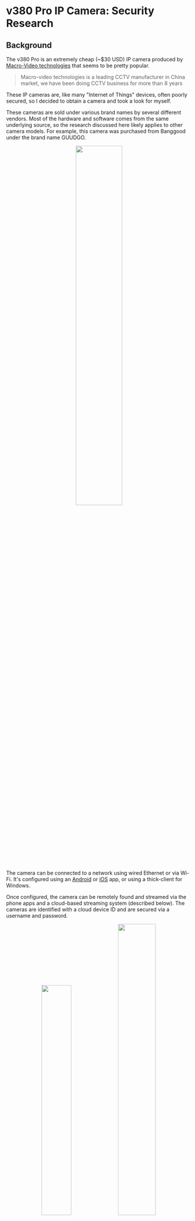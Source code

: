 # v380 Pro IP Camera: Security Research

## Background
The v380 Pro is an extremely cheap (~$30 USD) IP camera produced by [Macro-Video technologies](http://www.macro-video.com/en/) that seems to be pretty popular.

> Macro-video technologies is a leading CCTV manufacturer in China market, we have been doing CCTV business for more than 8 years

These IP cameras are, like many "Internet of Things" devices, often poorly secured, so I decided to obtain a camera and took a look for myself.

These cameras are sold under various brand names by several different vendors. Most of the hardware and software comes from the same underlying source, so the research discussed here likely applies to other camera models. For example, this camera was purchased from Banggood under the brand name GUUDGO.

<p align="center">
  <img width="50%" src="images/v380.jpg" />
</p>

The camera can be connected to a network using wired Ethernet or via Wi-Fi. It's configured using an [Android](https://play.google.com/store/apps/details?id=com.macrovideo.v380pro&hl=en_AU) or [iOS]() app, or using a thick-client for Windows.

Once configured, the camera can be remotely found and streamed via the phone apps and a cloud-based streaming system (described below). The cameras are identified with a cloud device ID and are secured via a username and password.

<p align="center">
  <img width="40%" src="images/v380-prdimg.png" />
  <img width="45%" src="images/v380-prdimg2.png" />
</p>

## Previous Research
As with most research projects, it's worth investigating if any other previous research has been done so as to avoid reinventing the wheel.

I found an article by [Cyberlink Security](https://cyberlinksecurity.ie/vulnerabilities-to-exploit-a-chinese-ip-camera/), where they'd already found a hard-coded key (`macrovideo+*#!^@`) used to encrypt packets containing the device's admin password when being sent from the mobile app to the backend server.

I verified that this hard-coded key is still being used and went over their method for enumerating cloud device ID's, which I [slightly modified](https://github.com/dunderhay/CCTV-v380-pro/blob/master/scripts/discover-cam-online/findcam.py).

This is a good start, but can we go further? I decided to look at the camera side of the system, rather than the client side.


## How the Camera Streams via the Cloud
__*Note:__ A few assumptions had to be made here and the system may not actually work like this. None of this research was done using a cloud account.

Before going into the findings, it helps to understand how the system works. There appears to be three main elements to the system:

- The IP camera itself
- Client application (Android / iOS apps or a Windows native client)
- Backend servers (master and relay servers)

When turned on, the cameras register with the master server with details such as their MAC address and firmware version. Importantly, this also includes the unique cloud device ID. This associates the ID with the source IP, which is communicated with over UDP.

When a client asks the cloud to stream video from the camera, the master server contacts the camera and provides it information of a relay server to connect to. The camera connects to this relay server, which provides the username and password provided by the client app. If the camera accepts the username and password, the video stream is sent to the relay server, which in turn sends it to the client app.


<p align="center">
  <img src="images/v380-network-basics.png" />
</p>


## Findings
Most IoT research focuses on getting a shell on the device. However, my goals were a bit different and I wanted to focus on a practical attack against the IP camera.

### Capturing Device Credentials
While doing packet analysis, I noticed that the relay server sends the username and password in cleartext to the camera. This was pretty interesting, so I decided to investigate this further.

<p align="center">
  <img src="images/wireshark-cleartext-password.png" />
</p>

My first thought was that it might be possible to pretend to be an arbitrary camera by spoofing its registration under a given cloud camera ID to the backend servers, handle the relaying process, and then receive these password packets.

<p align="center">
  <img src="images/spoof-camera-deviceID.png" />
</p>

To do this I first looked at the packets sent by the real IP camera as part of registration to the master server. After plugging in the camera and capturing the data with Wireshark, we can see the following packets are sent to the master and relay servers:

<p align="center">
  <img src="images/wireshark-advertise-new-camera.png" />
</p>

The next step was to attempt to emulate this with python. The following [proof-of-concept](https://github.com/dunderhay/CCTV-v380-pro/blob/master/scripts/advertise-camera/poc1_getcreds.py) sends the packets required to register a camera to the master server and handles the connection to the relay servers.

After running, when a user attempts to stream the camera through the cloud, their username and password is captured:

[![poc-1](https://img.youtube.com/vi/DFWzTOUxXx0/0.jpg)](https://www.youtube.com/watch?v=DFWzTOUxXx0)

<p align="center">
  <video width="100%" height="100%" controls="true" allowfullscreen="true">
  <source src="" type="video/mp4">
</video>
</p>

We now have the three magic bits of information required to successfully connect to the real camera's stream!

- Camera cloud device ID
- Username
- Password


## Injecting Video Footage
My next thought was that, since we can get this far in the "start a video stream" request process, the next step is for the script to tell the relay server that the password is correct. From here, the script can start sending video data through the relay server to the client.

The video feed is sent via TCP directly after the relay server sends the final UDP packet starting with `fe..`, which indicates "start streaming".

<p align="center">
  <img src="images/wireshark-start-videostream.png" />
</p>

A second [proof-of-concept](https://github.com/dunderhay/CCTV-v380-pro/blob/master/scripts/advertise-camera/poc2_injectVideo.py) was created to inject a video feed after the relay server had authenticated to the camera. The net result is that the user sees faked video rather than their real camera:


[![poc-2](https://img.youtube.com/vi/HJZgnQDDzSc/0.jpg)](https://www.youtube.com/watch?v=HJZgnQDDzSc)

This immediately reminded me of the 1996 movie "Speed", where the police attempt to trick the bad guy by finding the video feed from the CCTV camera in the bus, looping it and sending it back to him:

<p align="center">
  <img width="24%" src="images/speed-poster.jpg" />
  <img width="70%" src="images/speed-bus-loop.gif" />
</p>

This concept has also been used in several heist movies, where the camera is watching some valuable items (a bank vault or something valuable) and the bad guys are able to loop the video footage to appear as normal while they steal said valuable items. A quick demo of a real-world attack is shown below.

[![real-poc](https://img.youtube.com/vi/Ocv1Sp3wJNQ/0.jpg)](https://www.youtube.com/watch?v=Ocv1Sp3wJNQ)

But why does this even matter? These cameras are just watching useless things like someone's backyard right? According to the Macro-Video technologies website; these cameras are widely used in banks, stores factories, and so on.

<p align="center">
  <img src="images/v380-uses.png" />
</p>

As mentioned earlier, these devices are also often rebranded and sold by different vendor. In this instance, the v380 is also commonly sold as a baby monitor.

### No Authentication Required on LAN
While the cameras require authentication when viewing the video stream remotely (via a relay server), if an attacker has local network access, it's possible to connect to the IP camera via RTSP directly without needing credentials.

To find individual v380 IP cameras on the network, I wrote the following [script](https://github.com/dunderhay/CCTV-v380-pro/blob/master/scripts/discover-cam-on-network/findcam.py) to send out broadcast requests periodically as done by the client and listen for a response from the camera.

[![find-cam](https://img.youtube.com/vi/NiNLFB_tTFg/0.jpg)](https://www.youtube.com/watch?v=NiNLFB_tTFg)

Once a camera is found, it's possible to connect directly to the video feed on port 554 using VLC player without providing any credentials:

[![view-cam](https://img.youtube.com/vi/hgbGK8burH8/0.jpg)](https://www.youtube.com/watch?v=hgbGK8burH8)

The underlying issue here is the lack of authentication required to view video stream of an IP camera device on the LAN.

As per [RFC2326](https://tools.ietf.org/html/rfc2326), RTSP shares the same authentication schemes as HTTP. Any form of authentication is better than none.


### Wi-Fi SSID and Password Sent in Cleartext
During configuration of the device, I noticed that the camera is sending the Wi-Fi SSID (here `AAAAA`) and password (`somesecurepassword`) in cleartext to the relay server.

<p align="center">
  <img src="images/wireshark-cleartext-wifi-password.png" />
</p>

This could be an interesting area for additional research.


## An Interesting Aside 
When first testing my password-capturing script, I was super excited to see a username and password roll in within a few seconds. However, after repeating the process, I quickly received a different password, and then another...

```
[+] Valid relay server IP address found: 118.190.204.96:53067
[*] Responding to relay server with device ID: 12345678.
[+] Username: 15214040382
[+] Password: mj13893408103

[+] Valid relay server IP address found: 119.3.37.82:61317
[*] Responding to relay server with device ID: 12345678.
[+] Username: 12345678
[+] Password: a123456

[+] Valid relay server IP address found: 120.78.134.35:50489
[*] Responding to relay server with device ID: 12345678.
[+] Username: ycl
[+] Password: 138830yc

[+] Valid relay server IP address found: 39.108.13.9:65229
[*] Responding to relay server with device ID: 12345678.
[+] Username: admin
[+] Password: okok591939
```

It appears that someone is attempting to brute-force passwords for some of these devices!

## Acknowledgments
- A huge thank you to [Aura](https://www.aurainfosec.com/) for giving us research budget and time to do cool things. 
- Another huge thank you to [Matthew Daley](https://github.com/megabug) for helping as always.

